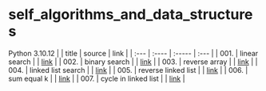 # self_algorithms_and_data_structures
Python 3.10.12
|      | title | source | link |
| :--- | :---- | :----- | :--- |
| 001. | linear search |  | [link](https://github.com/evgenydarkhanov/self_algorithms_and_data_structures/blob/main/01_search/001_linear_search.py) |
| 002. | binary search |  | [link](https://github.com/evgenydarkhanov/self_algorithms_and_data_structures/blob/main/01_search/002_binary_search.py) |
| 003. | reverse array |  | [link](https://github.com/evgenydarkhanov/self_algorithms_and_data_structures/blob/main/02_arrays/003_reverse_array.py) |
| 004. | linked list search |  | [link](https://github.com/evgenydarkhanov/self_algorithms_and_data_structures/blob/main/03_linked_lists/004_linked_list_search.py) |
| 005. | reverse linked list |  | [link](https://github.com/evgenydarkhanov/self_algorithms_and_data_structures/blob/main/03_linked_lists/005_reverse_linked_list.py) |
| 006. | sum equal k |  | [link](https://github.com/evgenydarkhanov/self_algorithms_and_data_structures/blob/main/02_arrays/006_sum_equal_k.py) |
| 007. | cycle in linked list |  | [link](https://github.com/evgenydarkhanov/self_algorithms_and_data_structures/blob/main/03_linked_lists/007_cycle_in_linked_list.py) |
